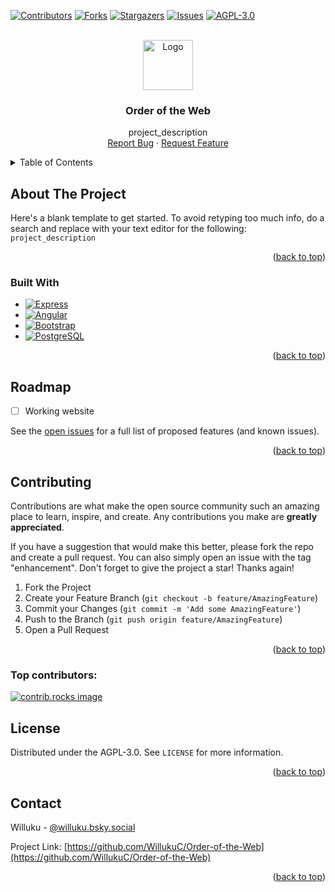 <!-- Improved compatibility of back to top link: See: https://github.com/othneildrew/Best-README-Template/pull/73 -->
<a id="readme-top"></a>
<!--
*** Thanks for checking out the Best-README-Template. If you have a suggestion
*** that would make this better, please fork the repo and create a pull request
*** or simply open an issue with the tag "enhancement".
*** Don't forget to give the project a star!
*** Thanks again! Now go create something AMAZING! :D
-->



<!-- PROJECT SHIELDS -->
<!--
*** I'm using markdown "reference style" links for readability.
*** Reference links are enclosed in brackets [ ] instead of parentheses ( ).
*** See the bottom of this document for the declaration of the reference variables
*** for contributors-url, forks-url, etc. This is an optional, concise syntax you may use.
*** https://www.markdownguide.org/basic-syntax/#reference-style-links
-->
[![Contributors][contributors-shield]][contributors-url]
[![Forks][forks-shield]][forks-url]
[![Stargazers][stars-shield]][stars-url]
[![Issues][issues-shield]][issues-url]
[![AGPL-3.0][license-shield]][license-url]



<!-- PROJECT LOGO -->
<br />
<div align="center">
  <a href="https://github.com/WillukuC/Order-of-the-Web">
    <img src="images/logo.png" alt="Logo" width="80" height="80">
  </a>

<h3 align="center">Order of the Web</h3>

  <p align="center">
    project_description
    <br />
    <a href="https://github.com/WillukuC/Order-of-the-Web/issues/new?labels=bug&template=bug_report.md">Report Bug</a>
    &middot;
    <a href="https://github.com/WillukuC/Order-of-the-Web/issues/new?labels=enhancement&template=feature_request.md">Request Feature</a>
  </p>
</div>



<!-- TABLE OF CONTENTS -->
<details>
  <summary>Table of Contents</summary>
  <ol>
    <li>
      <a href="#about-the-project">About The Project</a>
      <ul>
        <li><a href="#built-with">Built With</a></li>
      </ul>
    </li>
    <li>
      <a href="#getting-started">Getting Started</a>
      <ul>
        <li><a href="#prerequisites">Prerequisites</a></li>
        <li><a href="#installation">Installation</a></li>
      </ul>
    </li>
    <li><a href="#usage">Usage</a></li>
    <li><a href="#roadmap">Roadmap</a></li>
    <li><a href="#contributing">Contributing</a></li>
    <li><a href="#license">License</a></li>
    <li><a href="#contact">Contact</a></li>
    <li><a href="#acknowledgments">Acknowledgments</a></li>
  </ol>
</details>



<!-- ABOUT THE PROJECT -->
## About The Project

Here's a blank template to get started. To avoid retyping too much info, do a search and replace with your text editor for the following: `project_description`

<p align="right">(<a href="#readme-top">back to top</a>)</p>



### Built With

* [![Express][Express.js]][Express-url]
* [![Angular][Angular.js]][Angular-url]
* [![Bootstrap][Bootstrap.com]][Bootstrap-url]
* [![PostgreSQL][PostgreSQL.com]][PostgreSQL-url]

<p align="right">(<a href="#readme-top">back to top</a>)</p>



## Roadmap

- [ ] Working website

See the [open issues](https://github.com/WillukuC/Order-of-the-Web/issues) for a full list of proposed features (and known issues).

<p align="right">(<a href="#readme-top">back to top</a>)</p>



<!-- CONTRIBUTING -->
## Contributing

Contributions are what make the open source community such an amazing place to learn, inspire, and create. Any contributions you make are **greatly appreciated**.

If you have a suggestion that would make this better, please fork the repo and create a pull request. You can also simply open an issue with the tag "enhancement".
Don't forget to give the project a star! Thanks again!

1. Fork the Project
2. Create your Feature Branch (`git checkout -b feature/AmazingFeature`)
3. Commit your Changes (`git commit -m 'Add some AmazingFeature'`)
4. Push to the Branch (`git push origin feature/AmazingFeature`)
5. Open a Pull Request

<p align="right">(<a href="#readme-top">back to top</a>)</p>

### Top contributors:

<a href="https://github.com/WillukuC/Order-of-the-Web/graphs/contributors">
  <img src="https://contrib.rocks/image?repo=WillukuC/Order-of-the-Web" alt="contrib.rocks image" />
</a>



<!-- LICENSE -->
## License

Distributed under the AGPL-3.0. See `LICENSE` for more information.

<p align="right">(<a href="#readme-top">back to top</a>)</p>



<!-- CONTACT -->
## Contact

Willuku - [@willuku.bsky.social](https://bsky.app/profile/willuku.bsky.social)

Project Link: [https://github.com/WillukuC/Order-of-the-Web](https://github.com/WillukuC/Order-of-the-Web)

<p align="right">(<a href="#readme-top">back to top</a>)</p>



<!-- MARKDOWN LINKS & IMAGES -->
<!-- https://www.markdownguide.org/basic-syntax/#reference-style-links -->
[contributors-shield]: https://img.shields.io/github/contributors/WillukuC/Order-of-the-Web.svg?style=for-the-badge
[contributors-url]: https://github.com/WillukuC/Order-of-the-Web/graphs/contributors
[forks-shield]: https://img.shields.io/github/forks/WillukuC/Order-of-the-Web.svg?style=for-the-badge
[forks-url]: https://github.com/WillukuC/Order-of-the-Web/network/members
[stars-shield]: https://img.shields.io/github/stars/WillukuC/Order-of-the-Web.svg?style=for-the-badge
[stars-url]: https://github.com/WillukuC/Order-of-the-Web/stargazers
[issues-shield]: https://img.shields.io/github/issues/WillukuC/Order-of-the-Web.svg?style=for-the-badge
[issues-url]: https://github.com/WillukuC/Order-of-the-Web/issues
[license-shield]: https://img.shields.io/github/license/WillukuC/Order-of-the-Web.svg?style=for-the-badge
[license-url]: https://github.com/WillukuC/Order-of-the-Web/blob/master/LICENSE.txt
[product-screenshot]: images/screenshot.png
[Express.js]: https://img.shields.io/badge/express.js-%23404d59.svg?style=for-the-badge&logo=express&logoColor=%2361DAFB
[Express-url]: https://expressjs.com/
[Angular.js]: https://img.shields.io/badge/angular.js-%23E23237.svg?style=for-the-badge&logo=angularjs&logoColor=white
[Angular-url]: https://angular.dev/
[Bootstrap.com]: https://img.shields.io/badge/Bootstrap-563D7C?style=for-the-badge&logo=bootstrap&logoColor=white
[Bootstrap-url]: https://getbootstrap.com
[PostgreSQL.com]: https://img.shields.io/badge/postgres-%23316192.svg?style=for-the-badge&logo=postgresql&logoColor=white
[PostgreSQL-url]: https://www.postgresql.org/ 
